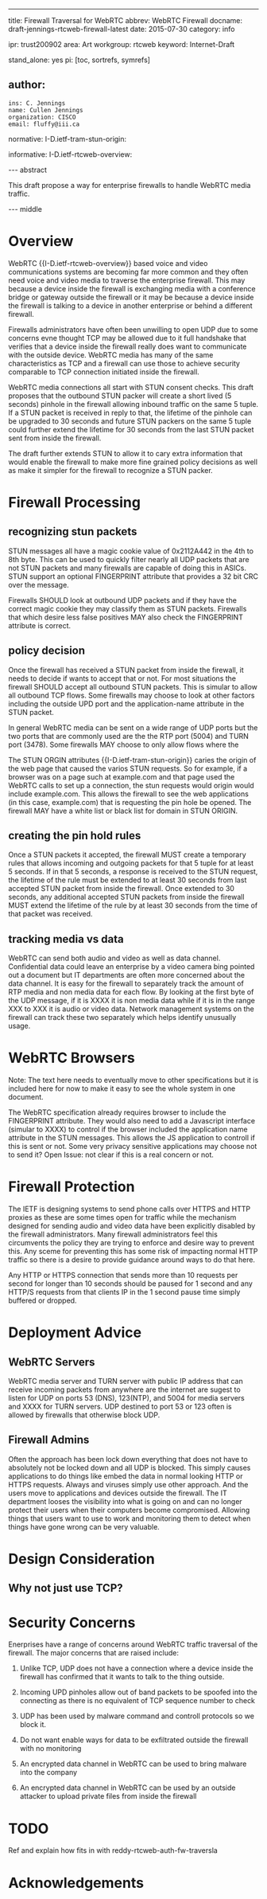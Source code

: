 ---
title: Firewall Traversal for WebRTC
abbrev: WebRTC Firewall
docname: draft-jennings-rtcweb-firewall-latest
date: 2015-07-30
category: info

ipr: trust200902
area: Art
workgroup: rtcweb
keyword: Internet-Draft


stand_alone: yes
pi: [toc, sortrefs, symrefs]

author:
 -
    ins: C. Jennings
    name: Cullen Jennings
    organization: CISCO
    email: fluffy@iii.ca

normative:
  I-D.ietf-tram-stun-origin:


informative:
  I-D.ietf-rtcweb-overview:


--- abstract

This draft propose a way for enterprise firewalls to handle WebRTC
media traffic. 

--- middle


Overview 
=========

WebRTC {{I-D.ietf-rtcweb-overview}}  based voice and video communications systems are becoming far
more common and they often need voice and video media to traverse the
enterprise firewall. This may because a device inside the firewall is
exchanging media with a conference bridge or gateway outside the
firewall or it may be because a device inside the firewall is talking
to a device in another enterprise or behind a different firewall.

Firewalls administrators have often been unwilling to open UDP due to
some concerns evne thought TCP may be allowed due to it full handshake
that verifies that a device inside the firewall really does want to
communicate with the outside device. WebRTC media has many of the same
characteristics as TCP and a firewall can use those to achieve
security comparable to TCP connection initiated inside the firewall.

WebRTC media connections all start with STUN consent checks. This
draft proposes that the outbound STUN packer will create a short lived
(5 seconds) pinhole in the firewall allowing inbound traffic on the
same 5 tuple. If a STUN packet is received in reply to that, the
lifetime of the pinhole can be upgraded to 30 seconds and future STUN
packers on the same 5 tuple could further extend the lifetime for 30
seconds from the last STUN packet sent from inside the firewall.

The draft further extends STUN to allow it to cary extra information
that would enable the firewall to make more fine grained policy
decisions as well as make it simpler for the firewall to recognize a
STUN packer.


Firewall Processing
==============

recognizing stun packets
------------------------

STUN messages all have a magic cookie value of 0x2112A442 in the 4th
to 8th byte. This can be used to quickly filter nearly all UDP
packets that are not STUN packets and many firewalls are capable of
doing this in ASICs. STUN support an optional FINGERPRINT attribute
that provides a 32 bit CRC over the message.

Firewalls SHOULD look at outbound UDP packets and if they have the
correct magic cookie they may classify them as STUN
packets. Firewalls that which desire less false positives MAY also
check the FINGERPRINT attribute is correct.


policy decision
--------------

Once the firewall has received a STUN packet from inside the firewall,
it needs to decide if wants to accept that or not. For most
situations the firewall SHOULD accept all outbound STUN packets. This
is simular to allow all outbound TCP flows. Some firewalls may choose
to look at other factors including the outside UPD port and the
application-name attribute in the STUN packet.

In general WebRTC media can be sent on a wide range of UDP ports but
the two ports that are commonly used are the the RTP port (5004) and
TURN port (3478). Some firewalls MAY choose to only allow flows where
the

The STUN ORGIN attributes {{I-D.ietf-tram-stun-origin}} caries the
origin of the web page that caused the varios STUN requests. So for
example,  if a browser was on a page such at example.com and that
page used the WebRTC calls to set up a connection, the stun requests
would origin would include example.com. This allows the firewall to see
the web applications (in this case, example.com) that is requesting
the pin hole be opened. The firewall MAY have a white list or black
list for domain in STUN ORIGIN. 


creating the pin hold rules
---------------------------

Once a STUN packets it accepted, the firewall MUST create a temporary
rules that allows incoming and outgoing packets for that 5 tuple for
at least 5 seconds. If in that 5 seconds, a response is received to
the STUN request, the lifetime of the rule must be extended to at
least 30 seconds from last accepted STUN packet from inside the
firewall. Once extended to 30 seconds, any additional accepted STUN
packets from inside the firewall MUST extend the lifetime of the rule
by at least 30 seconds from the time of that packet was received.

tracking media vs data
----------------------

WebRTC can send both audio and video as well as data
channel. Confidential data could leave an enterprise by a video camera
bing pointed out a document but IT departments are often more
concerned about the data channel. It is easy for the firewall to
separately track the amount of RTP media and non media data for each
flow. By looking at the first byte of the UDP message, if it is XXXX
it is non media data while if it is in the range XXX to XXX it is
audio or video data. Network management systems on the firewall can track
these two separately which helps identify unusually usage.


WebRTC Browsers
===============

Note: The text here needs to eventually move to other specifications
but it is included here for now to make it easy to see the whole
system in one document.

The WebRTC specification already requires browser to include the
FINGERPRINT attribute. They would also need to add a Javascript
interface (simular to XXXX) to control if the browser included the
application name attribute in the STUN messages. This allows the JS
application to controll if this is sent or not. Some very privacy
sensitive applications may choose not to send it? Open Issue: not
clear if this is a real concern or not.


Firewall Protection
============

The IETF is designing systems to send phone calls over HTTPS and HTTP
proxies as these are some times open for traffic while the mechanism
designed for sending audio and video data have been explicitly
disabled by the firewall administrators. Many firewall administrators feel
this circumvents the policy they are trying to enforce and desire way
to prevent this. Any sceme for preventing this has some risk of
impacting normal HTTP traffic so there is a desire to provide guidance
around ways to do that here.

Any HTTP or HTTPS connection that sends more than 10 requests per
second for longer than 10 seconds should be paused for 1 second and
any HTTP/S requests from that clients IP in the 1 second pause time
simply buffered or dropped.


Deployment Advice
==============


WebRTC Servers
--------------

WebRTC media server and TURN server with public IP address that can
receive incoming packets from anywhere are the internet are sugest
to listen for UDP on ports 53 (DNS), 123(NTP), and 5004 for media
servers and XXXX for TURN servers. UDP destined to port 53 or 123
often is allowed by firewalls that otherwise block UDP.


Firewall Admins
---------------

Often the approach has been lock down everything that does not have to
absolutely not be locked down and all UDP is blocked. This simply
causes applications to do things like embed the data in normal
looking HTTP or HTTPS requests. Always and viruses simply use other
approach. And the users move to applications and devices outside the
firewall. The IT department looses the visibility into what is going
on and can no longer protect their users when their computers become
compromised. Allowing things that users want to use to work and
monitoring them to detect when things have gone wrong can be very
valuable.


Design Consideration
==============

Why not just use TCP?
------------------


Security Concerns 
============


Enerprises have a range of concerns around WebRTC traffic traversal of
the firewall. The major concerns that are raised include:

1. Unlike TCP, UDP does not have a connection where a device inside
   the firewall has confirmed that it wants to talk to the thing
   outside.

2. Incoming UPD pinholes allow out of band packets to be spoofed into
   the connecting as there is no equivalent of TCP sequence number to
   check

3. UDP has been used by malware command and controll protocols so we
block it.

4. Do not want enable ways for data to be exfiltrated outside the
firewall with no monitoring

5. An encrypted data channel in WebRTC can be used to bring malware
into the company

6. An encrypted data channel in WebRTC can be used by an outside
attacker to upload private files from inside the firewall


TODO 
=====

Ref and explain how fits in with reddy-rtcweb-auth-fw-traversla


Acknowledgements
================



